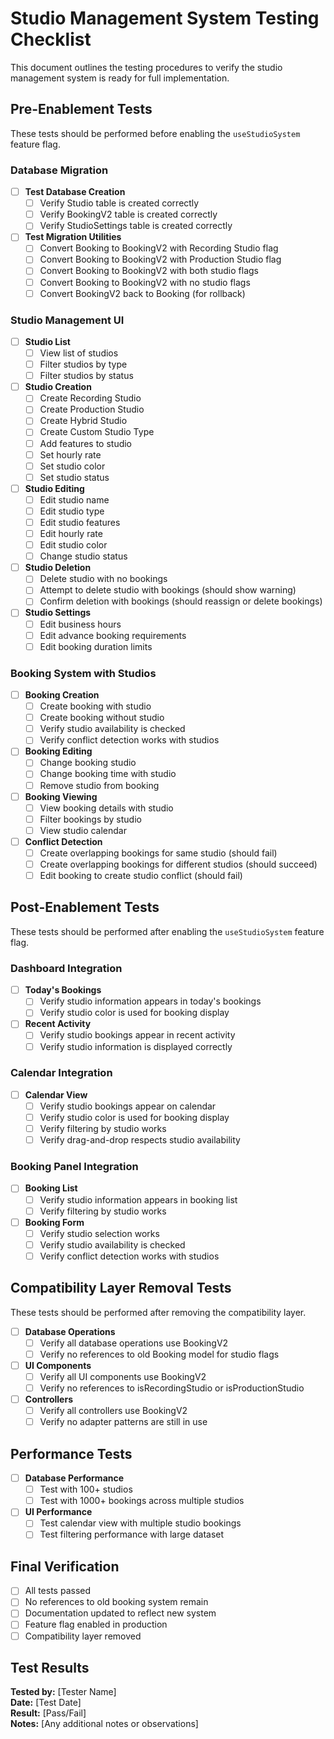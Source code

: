 # Studio Management System Testing Checklist

This document outlines the testing procedures to verify the studio management system is ready for full implementation.

## Pre-Enablement Tests

These tests should be performed before enabling the `useStudioSystem` feature flag.

### Database Migration

- [ ] **Test Database Creation**
  - [ ] Verify Studio table is created correctly
  - [ ] Verify BookingV2 table is created correctly
  - [ ] Verify StudioSettings table is created correctly

- [ ] **Test Migration Utilities**
  - [ ] Convert Booking to BookingV2 with Recording Studio flag
  - [ ] Convert Booking to BookingV2 with Production Studio flag
  - [ ] Convert Booking to BookingV2 with both studio flags
  - [ ] Convert Booking to BookingV2 with no studio flags
  - [ ] Convert BookingV2 back to Booking (for rollback)

### Studio Management UI

- [ ] **Studio List**
  - [ ] View list of studios
  - [ ] Filter studios by type
  - [ ] Filter studios by status

- [ ] **Studio Creation**
  - [ ] Create Recording Studio
  - [ ] Create Production Studio
  - [ ] Create Hybrid Studio
  - [ ] Create Custom Studio Type
  - [ ] Add features to studio
  - [ ] Set hourly rate
  - [ ] Set studio color
  - [ ] Set studio status

- [ ] **Studio Editing**
  - [ ] Edit studio name
  - [ ] Edit studio type
  - [ ] Edit studio features
  - [ ] Edit hourly rate
  - [ ] Edit studio color
  - [ ] Change studio status

- [ ] **Studio Deletion**
  - [ ] Delete studio with no bookings
  - [ ] Attempt to delete studio with bookings (should show warning)
  - [ ] Confirm deletion with bookings (should reassign or delete bookings)

- [ ] **Studio Settings**
  - [ ] Edit business hours
  - [ ] Edit advance booking requirements
  - [ ] Edit booking duration limits

### Booking System with Studios

- [ ] **Booking Creation**
  - [ ] Create booking with studio
  - [ ] Create booking without studio
  - [ ] Verify studio availability is checked
  - [ ] Verify conflict detection works with studios

- [ ] **Booking Editing**
  - [ ] Change booking studio
  - [ ] Change booking time with studio
  - [ ] Remove studio from booking

- [ ] **Booking Viewing**
  - [ ] View booking details with studio
  - [ ] Filter bookings by studio
  - [ ] View studio calendar

- [ ] **Conflict Detection**
  - [ ] Create overlapping bookings for same studio (should fail)
  - [ ] Create overlapping bookings for different studios (should succeed)
  - [ ] Edit booking to create studio conflict (should fail)

## Post-Enablement Tests

These tests should be performed after enabling the `useStudioSystem` feature flag.

### Dashboard Integration

- [ ] **Today's Bookings**
  - [ ] Verify studio information appears in today's bookings
  - [ ] Verify studio color is used for booking display

- [ ] **Recent Activity**
  - [ ] Verify studio bookings appear in recent activity
  - [ ] Verify studio information is displayed correctly

### Calendar Integration

- [ ] **Calendar View**
  - [ ] Verify studio bookings appear on calendar
  - [ ] Verify studio color is used for booking display
  - [ ] Verify filtering by studio works
  - [ ] Verify drag-and-drop respects studio availability

### Booking Panel Integration

- [ ] **Booking List**
  - [ ] Verify studio information appears in booking list
  - [ ] Verify filtering by studio works

- [ ] **Booking Form**
  - [ ] Verify studio selection works
  - [ ] Verify studio availability is checked
  - [ ] Verify conflict detection works with studios

## Compatibility Layer Removal Tests

These tests should be performed after removing the compatibility layer.

- [ ] **Database Operations**
  - [ ] Verify all database operations use BookingV2
  - [ ] Verify no references to old Booking model for studio flags

- [ ] **UI Components**
  - [ ] Verify all UI components use BookingV2
  - [ ] Verify no references to isRecordingStudio or isProductionStudio

- [ ] **Controllers**
  - [ ] Verify all controllers use BookingV2
  - [ ] Verify no adapter patterns are still in use

## Performance Tests

- [ ] **Database Performance**
  - [ ] Test with 100+ studios
  - [ ] Test with 1000+ bookings across multiple studios

- [ ] **UI Performance**
  - [ ] Test calendar view with multiple studio bookings
  - [ ] Test filtering performance with large dataset

## Final Verification

- [ ] All tests passed
- [ ] No references to old booking system remain
- [ ] Documentation updated to reflect new system
- [ ] Feature flag enabled in production
- [ ] Compatibility layer removed

## Test Results

**Tested by:** [Tester Name]  
**Date:** [Test Date]  
**Result:** [Pass/Fail]  
**Notes:** [Any additional notes or observations]
